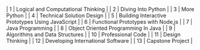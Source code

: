 | 1  | Logical and Computational Thinking               |
| 2  | Diving Into Python                               |
| 3  | More Python                                      |
| 4  | Technical Solution Design                        |
| 5  | Building Interactive Prototypes Using JavaScript |
| 6  | Functional Prototypes with Node,js               |
| 7  | Java Programming                                 |
| 8  | Object Oriented Programming In Java              |
| 9  | Algorithms and Data Structures                   |
| 10 | Professional Code                                |
| 11 | Design Thinking                                  |
| 12 | Developing International Software                |
| 13 | Capstone Project                                 |